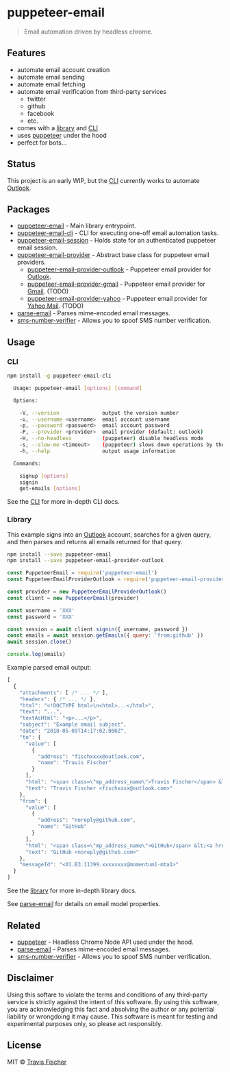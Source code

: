 # puppeteer-email

> Email automation driven by headless chrome.


## Features

- automate email account creation
- automate email sending
- automate email fetching
- automate email verification from third-party services
  - twitter
  - github
  - facebook
  - etc.
- comes with a [library](packages/puppeteer-email) and [CLI](packages/puppeteer-email-cli)
- uses [puppeteer](https://github.com/GoogleChrome/puppeteer) under the hood
- perfect for bots...


## Status

This project is an early WIP, but the [CLI](packages/puppeteer-email-cli) currently works to automate [Outlook](https://outlook.live.com).


## Packages

- [puppeteer-email](packages/puppeteer-email) - Main library entrypoint.
- [puppeteer-email-cli](packages/puppeteer-email-cli) - CLI for executing one-off email automation tasks.
- [puppeteer-email-session](packages/puppeteer-email-session) - Holds state for an authenticated puppeteer email session.
- [puppeteer-email-provider](packages/puppeteer-email-provider) - Abstract base class for puppeteer email providers.
  - [puppeteer-email-provider-outlook](packages/puppeteer-email-provider-outlook) - Puppeteer email provider for [Outlook](https://outlook.live.com).
  - [puppeteer-email-provider-gmail](packages/puppeteer-email-provider-gmail) - Puppeteer email provider for [Gmail](https://www.google.com/gmail). (TODO)
  - [puppeteer-email-provider-yahoo](packages/puppeteer-email-provider-yahoo) - Puppeteer email provider for [Yahoo Mail](https://mail.yahoo.com/). (TODO)
- [parse-email](https://github.com/transitive-bullshit/parse-email) - Parses mime-encoded email messages.
- [sms-number-verifier](https://github.com/transitive-bullshit/sms-number-verifier) - Allows you to spoof SMS number verification.


## Usage

### CLI

```bash
npm install -g puppeteer-email-cli
```

```bash
  Usage: puppeteer-email [options] [command]

  Options:

    -V, --version              output the version number
    -u, --username <username>  email account username
    -p, --password <password>  email account password
    -P, --provider <provider>  email provider (default: outlook)
    -H, --no-headless          (puppeteer) disable headless mode
    -s, --slow-mo <timeout>    (puppeteer) slows down operations by the given ms (default: 0)
    -h, --help                 output usage information

  Commands:

    signup [options]
    signin
    get-emails [options]
```

See the [CLI](packages/puppeteer-email-cli) for more in-depth CLI docs.


### Library

This example signs into an [Outlook](https://outlook.live.com) account, searches for a given query, and then parses and returns all emails returned for that query.

```bash
npm install --save puppeteer-email
npm install --save puppeteer-email-provider-outlook
```

```js
const PuppeteerEmail = require('puppeteer-email')
const PuppeteerEmailProviderOutlook = require('puppeteer-email-provider-outlook')

const provider = new PuppeteerEmailProviderOutlook()
const client = new PuppeteerEmail(provider)

const username = 'XXX'
const password = 'XXX'

const session = await client.signin({ username, password })
const emails = await session.getEmails({ query: 'from:github' })
await session.close()

console.log(emails)
```

Example parsed email output:

```js
[
  {
    "attachments": [ /* ... */ ],
    "headers": { /* ... */ },
    "html": "<!DOCTYPE html>\n<html>...</html>",
    "text": "...",
    "textAsHtml": "<p>...</p>",
    "subject": "Example email subject",
    "date": "2018-05-09T14:17:02.000Z",
    "to": {
      "value": [
        {
          "address": "fischxxxx@outlook.com",
          "name": "Travis Fischer"
        }
      ],
      "html": "<span class=\"mp_address_name\">Travis Fischer</span> &lt;<a href=\"mailto:fischxxxx@outlook.com\" class=\"mp_address_email\">fischxxxx@outlook.com</a>&gt;",
      "text": "Travis Fischer <fischxxxx@outlook.com>"
    },
    "from": {
      "value": [
        {
          "address": "noreply@github.com",
          "name": "GitHub"
        }
      ],
      "html": "<span class=\"mp_address_name\">GitHub</span> &lt;<a href=\"mailto:noreply@github.com\" class=\"mp_address_email\">noreply@github.com</a>&gt;",
      "text": "GitHub <noreply@github.com>"
    },
    "messageId": "<01.B3.11399.xxxxxxxx@momentum1-mta1>"
  }
]
```

See the [library](packages/puppeteer-email) for more in-depth library docs.

See [parse-email](https://github.com/transitive-bullshit/parse-email) for details on email model properties.


## Related

- [puppeteer](https://github.com/GoogleChrome/puppeteer) - Headless Chrome Node API used under the hood.
- [parse-email](https://github.com/transitive-bullshit/parse-email) - Parses mime-encoded email messages.
- [sms-number-verifier](https://github.com/transitive-bullshit/sms-number-verifier) - Allows you to spoof SMS number verification.


## Disclaimer

Using this softare to violate the terms and conditions of any third-party service is strictly against the intent of this software. By using this software, you are acknowledging this fact and absolving the author or any potential liability or wrongdoing it may cause. This software is meant for testing and experimental purposes only, so please act responsibly.


## License

MIT © [Travis Fischer](https://github.com/transitive-bullshit)
